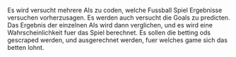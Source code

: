 Es wird versucht mehrere AIs zu coden, welche Fussball Spiel Ergebnisse versuchen vorherzusagen.
Es werden auch versucht die Goals zu predicten.
Das Ergebnis der einzelnen AIs wird dann verglichen, und es wird eine Wahrscheinlichkeit fuer das Spiel berechnet.
Es sollen die betting ods gescraped werden, und ausgerechnet werden, fuer welches game sich das betten lohnt.